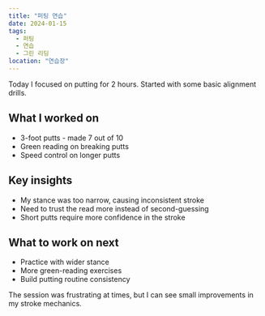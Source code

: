 ```yaml
---
title: "퍼팅 연습"
date: 2024-01-15
tags:
  - 퍼팅
  - 연습
  - 그린 리딩
location: "연습장"
---
```


Today I focused on putting for 2 hours. Started with some basic alignment drills.

## What I worked on

- 3-foot putts - made 7 out of 10
- Green reading on breaking putts
- Speed control on longer putts

## Key insights

- My stance was too narrow, causing inconsistent stroke
- Need to trust the read more instead of second-guessing
- Short putts require more confidence in the stroke

## What to work on next

- Practice with wider stance
- More green-reading exercises
- Build putting routine consistency

The session was frustrating at times, but I can see small improvements in my stroke mechanics.
